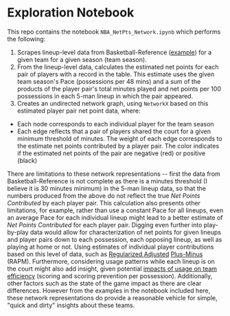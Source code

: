 # Exploration Notebook

This repo contains the notebook `NBA_NetPts_Network.ipynb` which performs the following:

1. Scrapes lineup-level data from Basketball-Reference ([example](https://www.basketball-reference.com/teams/TOR/2019/lineups/#all_lineups_5-man_)) for a given team for a given season (team season).
2. From the lineup-level data, calculates the estimated net points for each pair of players with a record in the table. This estimate uses the given team season's Pace (possessions per 48 mins) and a sum of the products of the player pair's total minutes played and net points per 100 possessions in each 5-man lineup in which the pair appeared.
3. Creates an undirected network graph, using `NetworkX` based on this estimated player pair net point data, where:
* Each node corresponds to each individual player for the team season
* Each edge reflects that a pair of players shared the court for a given minimum threshold of minutes. The weight of each edge corresponds to the estimate net points contributed by a player pair. The color indicates if the estimated net points of the pair are negative (red) or positive (black)

There are limitations to these network representations -- first the data from Basketball-Reference is not complete as there is a minutes threshold (I believe it is 30 minutes minimum) in the 5-man lineup data, so that the numbers produced from the above do not reflect the true *Net Points Contributed* by each player pair. This calculation also presents other limitations, for example, rather than use a constant Pace for all lineups, even an average Pace for each individual lineup might lead to a better estimate of *Net Points Contributed* for each player pair. Digging even further into play-by-play data would allow for characterization of net points for given lineups and player pairs down to each possession, each opposing lineup, as well as playing at home or not. Using estimates of individual player contributions based on this level of data, such as [Regularized Adjusted](https://squared2020.com/2017/09/18/deep-dive-on-regularized-adjusted-plus-minus-i-introductory-example/) [Plus-Minus](https://squared2020.com/2017/09/18/deep-dive-on-regularized-adjusted-plus-minus-ii-basic-application-to-2017-nba-data-with-r/) (RAPM). Furthermore, considering usage patterns while each lineup is on the court might also add insight, given potential [impacts of usage on team efficiency](http://www.sloansportsconference.com/mit_news/putting-the-team-on-their-back-the-usage-and-efficiency-of-nba-superstars-in-critical-situations/) (scoring and scoring prevention per possession). Additionally, other factors such as the state of the game impact  as there are clear differences. However from the examples in the notebook included here, these network representations do provide a reasonable vehicle for simple, "quick and dirty" insights about these teams.
